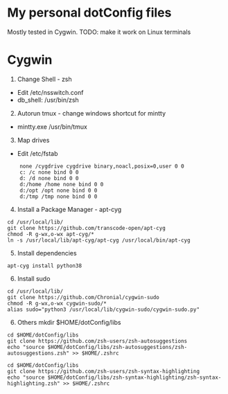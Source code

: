 # My personal dotConfig files

Mostly tested in Cygwin. TODO: make it work on Linux terminals


# Cygwin
1. Change Shell - zsh
* Edit /etc/nsswitch.conf
* db_shell: /usr/bin/zsh

2. Autorun tmux - change windows shortcut for mintty
* mintty.exe /usr/bin/tmux

3. Map drives
* Edit /etc/fstab
```
    none /cygdrive cygdrive binary,noacl,posix=0,user 0 0
    c: /c none bind 0 0
    d: /d none bind 0 0
    d:/home /home none bind 0 0
    d:/opt /opt none bind 0 0
    d:/tmp /tmp none bind 0 0
```

4. Install a Package Manager - apt-cyg
```
cd /usr/local/lib/
git clone https://github.com/transcode-open/apt-cyg
chmod -R g-wx,o-wx apt-cyg/*
ln -s /usr/local/lib/apt-cyg/apt-cyg /usr/local/bin/apt-cyg
```

5. Install dependencies
```
apt-cyg install python38
```

6. Install sudo
```
cd /usr/local/lib/
git clone https://github.com/Chronial/cygwin-sudo
chmod -R g-wx,o-wx cygwin-sudo/*
alias sudo="python3 /usr/local/lib/cygwin-sudo/cygwin-sudo.py"
```

6. Others
mkdir $HOME/dotConfig/libs
```
cd $HOME/dotConfig/libs
git clone https://github.com/zsh-users/zsh-autosuggestions
echo "source $HOME/dotConfig/libs/zsh-autosuggestions/zsh-autosuggestions.zsh" >> $HOME/.zshrc
```

```
cd $HOME/dotConfig/libs
git clone https://github.com/zsh-users/zsh-syntax-highlighting
echo "source $HOME/dotConfig/libs/zsh-syntax-highlighting/zsh-syntax-highlighting.zsh" >> $HOME/.zshrc
```
